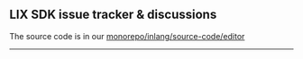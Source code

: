 ## LIX SDK issue tracker & discussions

The source code is in our [monorepo/inlang/source-code/editor](https://github.com/opral/monorepo/tree/main/inlang/source-code/editor)

---
